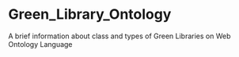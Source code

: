# Green_Library_Ontology
A brief information about class and types of Green Libraries on Web Ontology Language
